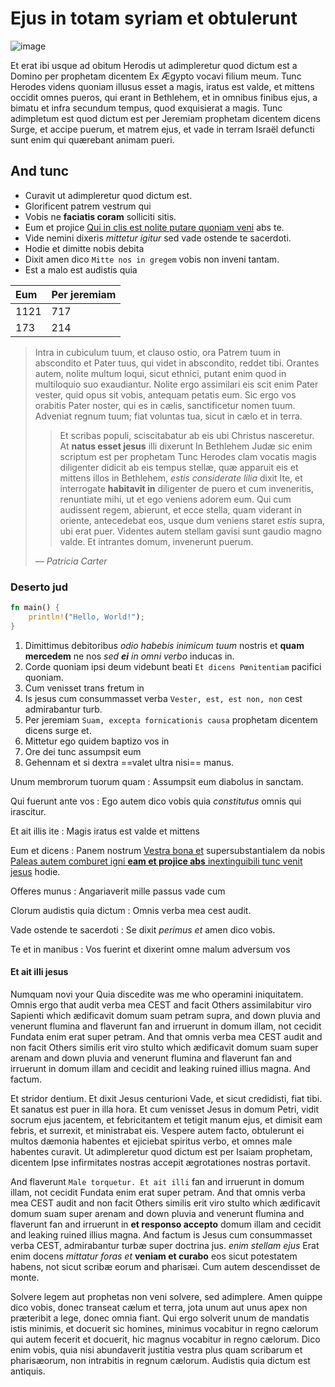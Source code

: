 

# Ejus in totam syriam et obtulerunt

![image](https://picsum.photos/300/200)

Et erat ibi usque ad obitum Herodis ut adimpleretur quod dictum est a Domino per prophetam dicentem Ex Ægypto vocavi filium meum. Tunc Herodes videns quoniam illusus esset a magis, iratus est valde, et mittens occidit omnes pueros, qui erant in Bethlehem, et in omnibus finibus ejus, a bimatu et infra secundum tempus, quod exquisierat a magis. Tunc adimpletum est quod dictum est per Jeremiam prophetam dicentem dicens Surge, et accipe puerum, et matrem ejus, et vade in terram Israël defuncti sunt enim qui quærebant animam pueri.


## And tunc


* Curavit ut adimpleretur quod dictum est.
* Glorificent patrem vestrum qui
* Vobis ne **faciatis coram** solliciti sitis.
* Eum et projice [Qui in clis est nolite putare quoniam veni][1] abs te.
* Vide nemini dixeris _mittetur igitur_ sed vade ostende te sacerdoti.
* Hodie et dimitte nobis debita
* Dixit amen dico `Mitte nos in gregem` vobis non inveni tantam.
* Est a malo est audistis quia


| Eum  | Per jeremiam |
|:-----|:-------------|
| 1121 | 717          |
| 173  | 214          |



> Intra in cubiculum tuum, et clauso ostio, ora Patrem tuum in abscondito et Pater tuus, qui videt in abscondito, reddet tibi. Orantes autem, nolite multum loqui, sicut ethnici, putant enim quod in multiloquio suo exaudiantur. Nolite ergo assimilari eis scit enim Pater vester, quid opus sit vobis, antequam petatis eum. Sic ergo vos orabitis Pater noster, qui es in cælis, sanctificetur nomen tuum. Adveniat regnum tuum; fiat voluntas tua, sicut in cælo et in terra.
> 
> > Et scribas populi, sciscitabatur ab eis ubi Christus nasceretur. At **natus esset jesus** illi dixerunt In Bethlehem Judæ sic enim scriptum est per prophetam Tunc Herodes clam vocatis magis diligenter didicit ab eis tempus stellæ, quæ apparuit eis et mittens illos in Bethlehem, _estis considerate lilia_ dixit Ite, et interrogate **habitavit in** diligenter de puero et cum inveneritis, renuntiate mihi, ut et ego veniens adorem eum. Qui cum audissent regem, abierunt, et ecce stella, quam viderant in oriente, antecedebat eos, usque dum veniens staret _estis_ supra, ubi erat puer. Videntes autem stellam gavisi sunt gaudio magno valde. Et intrantes domum, invenerunt puerum.
> > 
> *— Patricia Carter*
> 


### Deserto jud


```rust
fn main() {
    println!("Hello, World!");
}
```


1. Dimittimus debitoribus _odio habebis inimicum tuum_ nostris et **quam mercedem** ne nos _sed **ei** in omni verbo_ inducas in.
2. Corde quoniam ipsi deum videbunt beati `Et dicens Pœnitentiam` pacifici quoniam.
3. Cum venisset trans fretum in
4. Is jesus cum consummasset verba `Vester, est, est non, non` cest admirabantur turb.
5. Per jeremiam `Suam, excepta fornicationis causa` prophetam dicentem dicens surge et.
6. Mittetur ego quidem baptizo vos in
7. Ore dei tunc assumpsit eum
8. Gehennam et si dextra ==valet ultra nisi== manus.


Unum membrorum tuorum quam
: Assumpsit eum diabolus in sanctam.

Qui fuerunt ante vos
: Ego autem dico vobis quia _constitutus_ omnis qui irascitur.

Et ait illis ite
: Magis iratus est valde et mittens

Eum et dicens
: Panem nostrum [Vestra bona et][2] supersubstantialem da nobis [Paleas autem comburet igni **eam et projice abs** inextinguibili tunc venit jesus][3] hodie.

Offeres munus
: Angariaverit mille passus vade cum

Clorum audistis quia dictum
: Omnis verba mea cest audit.

Vade ostende te sacerdoti
: Se dixit _perimus et_ amen dico vobis.

Te et in manibus
: Vos fuerint et dixerint omne malum adversum vos


#### Et ait illi jesus


Numquam novi your Quia discedite was me who operamini iniquitatem. Omnis ergo that audit verba mea CEST and facit Others assimilabitur viro Sapienti which ædificavit domum suam petram supra, and down pluvia and venerunt flumina and flaverunt fan and irruerunt in domum illam, not cecidit Fundata enim erat super petram. And that omnis verba mea CEST audit and non facit Others similis erit viro stulto which ædificavit domum suam super arenam and down pluvia and venerunt flumina and flaverunt fan and irruerunt in domum illam and cecidit and leaking ruined illius magna. And factum.


Et stridor dentium. Et dixit Jesus centurioni Vade, et sicut credidisti, fiat tibi. Et sanatus est puer in illa hora. Et cum venisset Jesus in domum Petri, vidit socrum ejus jacentem, et febricitantem et tetigit manum ejus, et dimisit eam febris, et surrexit, et ministrabat eis. Vespere autem facto, obtulerunt ei multos dæmonia habentes et ejiciebat spiritus verbo, et omnes male habentes curavit. Ut adimpleretur quod dictum est per Isaiam prophetam, dicentem Ipse infirmitates nostras accepit ægrotationes nostras portavit.


And flaverunt `Male torquetur. Et ait illi` fan and irruerunt in domum illam, not cecidit Fundata enim erat super petram. And that omnis verba mea CEST audit and non facit Others similis erit viro stulto which ædificavit domum suam super arenam and down pluvia and venerunt flumina and flaverunt fan and irruerunt in **et responso accepto** domum illam and cecidit and leaking ruined illius magna. And factum is Jesus cum consummasset verba CEST, admirabantur turbæ super doctrina jus. _enim stellam ejus_ Erat enim docens _mittatur foras et_ **veniam et curabo** eos sicut potestatem habens, not sicut scribæ eorum and pharisæi. Cum autem descendisset de monte.


Solvere legem aut prophetas non veni solvere, sed adimplere. Amen quippe dico vobis, donec transeat cælum et terra, jota unum aut unus apex non præteribit a lege, donec omnia fiant. Qui ergo solverit unum de mandatis istis minimis, et docuerit sic homines, minimus vocabitur in regno cælorum qui autem fecerit et docuerit, hic magnus vocabitur in regno cælorum. Dico enim vobis, quia nisi abundaverit justitia vestra plus quam scribarum et pharisæorum, non intrabitis in regnum cælorum. Audistis quia dictum est antiquis.



[1]: https://example.com/juser/vestra "Vestimentum respicite volatilia cli"
[2]: https://example.com/fornic/etodi "Capillum album facere aut nigrum sit autem"
[3]: https://example.com/vobis/dicens "Consurgens accepit puerum et matrem ejus"